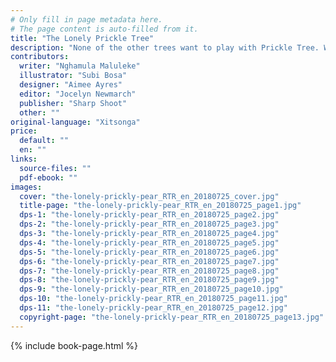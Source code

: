 ```yaml
---
# Only fill in page metadata here.
# The page content is auto-filled from it.
title: "The Lonely Prickle Tree"
description: "None of the other trees want to play with Prickle Tree. Will he find a friend?"
contributors:
  writer: "Nghamula Maluleke"
  illustrator: "Subi Bosa"
  designer: "Aimee Ayres"
  editor: "Jocelyn Newmarch"
  publisher: "Sharp Shoot"
  other: ""
original-language: "Xitsonga"
price:
  default: ""
  en: ""
links:
  source-files: ""
  pdf-ebook: ""
images:
  cover: "the-lonely-prickly-pear_RTR_en_20180725_cover.jpg"
  title-page: "the-lonely-prickly-pear_RTR_en_20180725_page1.jpg"
  dps-1: "the-lonely-prickly-pear_RTR_en_20180725_page2.jpg"
  dps-2: "the-lonely-prickly-pear_RTR_en_20180725_page3.jpg"
  dps-3: "the-lonely-prickly-pear_RTR_en_20180725_page4.jpg"
  dps-4: "the-lonely-prickly-pear_RTR_en_20180725_page5.jpg"
  dps-5: "the-lonely-prickly-pear_RTR_en_20180725_page6.jpg"
  dps-6: "the-lonely-prickly-pear_RTR_en_20180725_page7.jpg"
  dps-7: "the-lonely-prickly-pear_RTR_en_20180725_page8.jpg"
  dps-8: "the-lonely-prickly-pear_RTR_en_20180725_page9.jpg"
  dps-9: "the-lonely-prickly-pear_RTR_en_20180725_page10.jpg"
  dps-10: "the-lonely-prickly-pear_RTR_en_20180725_page11.jpg"
  dps-11: "the-lonely-prickly-pear_RTR_en_20180725_page12.jpg"
  copyright-page: "the-lonely-prickly-pear_RTR_en_20180725_page13.jpg"
---
```


{% include book-page.html %}



